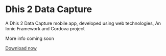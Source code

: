 # Dhis 2 Data Capture 
A Dhis 2 Data Capture mobile app, developed using web technologies, An Ionic Framework and Cordova project

More info coming soon


<a href = "https://build.phonegap.com/apps/1732409/share">Download now</a>
